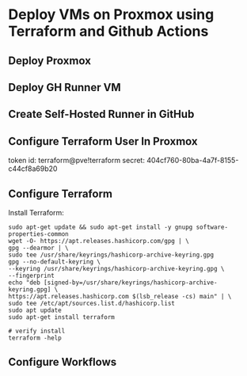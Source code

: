 # Deploy VMs on Proxmox using Terraform and Github Actions

## Deploy Proxmox

## Deploy GH Runner VM

## Create Self-Hosted Runner in GitHub

## Configure Terraform User In Proxmox

token id:
terraform@pve!terraform
secret:
404cf760-80ba-4a7f-8155-c44cf8a69b20

## Configure Terraform

Install Terraform:

```shell
sudo apt-get update && sudo apt-get install -y gnupg software-properties-common
wget -O- https://apt.releases.hashicorp.com/gpg | \
gpg --dearmor | \
sudo tee /usr/share/keyrings/hashicorp-archive-keyring.gpg
gpg --no-default-keyring \
--keyring /usr/share/keyrings/hashicorp-archive-keyring.gpg \
--fingerprint
echo "deb [signed-by=/usr/share/keyrings/hashicorp-archive-keyring.gpg] \
https://apt.releases.hashicorp.com $(lsb_release -cs) main" | \
sudo tee /etc/apt/sources.list.d/hashicorp.list
sudo apt update
sudo apt-get install terraform

# verify install
terraform -help
```

## Configure Workflows